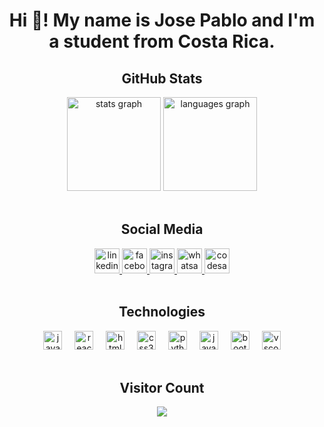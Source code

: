 
<h1 align="center">Hi 👋! My name is Jose Pablo and I'm a student from Costa Rica.</h1>
  
  <div align="center">
    <h2>GitHub Stats</h2>
    <img src="https://github-readme-stats.vercel.app/api?username=JoseP055&hide_title=false&hide_rank=false&show_icons=true&include_all_commits=true&count_private=true&disable_animations=false&theme=dracula&locale=en&hide_border=false" height="150" alt="stats graph" />
    <img src="https://github-readme-stats.vercel.app/api/top-langs?username=JoseP055&locale=en&hide_title=false&layout=compact&card_width=320&langs_count=5&theme=dracula&hide_border=false" height="150" alt="languages graph" />
  </div>

  <br>

  <div align="center">
    <h2>Social Media</h2>
        <a href="www.linkedin.com/in/jose-pablo-barrantes-j" target="_blank">
          <img src="https://img.shields.io/static/v1?message=LinkedIn&logo=linkedin&label=&color=0077B5&logoColor=white&labelColor=&style=for-the-badge" height="40" alt="linkedin logo"  />
        </a>
        <a href="https://www.facebook.com/josepablo.barrantesjimenez.7" target="_blank">
          <img src="https://img.shields.io/static/v1?message=Facebook&logo=facebook&label=&color=1877F2&logoColor=white&labelColor=&style=for-the-badge" height="40" alt="facebook logo"  />
        </a>
        <a href="https://www.instagram.com/jplinux_55/" target="_blank">
          <img src="https://img.shields.io/static/v1?message=Instagram&logo=instagram&label=&color=E4405F&logoColor=white&labelColor=&style=for-the-badge" height="40" alt="instagram logo"  />
        </a>
        <a href="https://wa.me/+50683389426/" target="_blank">
          <img src="https://img.shields.io/static/v1?message=Whatsapp&logo=whatsapp&label=&color=25D366&logoColor=white&labelColor=&style=for-the-badge" height="40" alt="whatsapp logo"  />
        </a>
        <a href="https://jpbj-wportfolio.surge.sh/" target="_blank">
          <img src="https://img.shields.io/static/v1?message= Personal WebSite&color=040404&logoColor=DBDBDB&labelColor=&style=for-the-badge" height="40" alt="codesandbox logo"  />
        </a>
  </div>
  
  <br>

  <div align="center">
    <h2>Technologies</h2>
    <img src="https://cdn.jsdelivr.net/gh/devicons/devicon/icons/javascript/javascript-original.svg" height="30" alt="javascript logo" />
    <img width="12" />
    <img src="https://cdn.jsdelivr.net/gh/devicons/devicon/icons/react/react-original.svg" height="30" alt="react logo" />
    <img width="12" />
    <img src="https://cdn.jsdelivr.net/gh/devicons/devicon/icons/html5/html5-original.svg" height="30" alt="html5 logo" />
    <img width="12" />
    <img src="https://cdn.jsdelivr.net/gh/devicons/devicon/icons/css3/css3-original.svg" height="30" alt="css3 logo" />
    <img width="12" />
    <img src="https://cdn.jsdelivr.net/gh/devicons/devicon/icons/python/python-original.svg" height="30" alt="python logo" />
    <img width="12" />
    <img src="https://cdn.jsdelivr.net/gh/devicons/devicon/icons/java/java-original.svg" height="30" alt="java logo" />
    <img width="12" />
    <img src="https://cdn.jsdelivr.net/gh/devicons/devicon/icons/bootstrap/bootstrap-original.svg" height="30" alt="bootstrap logo" />
    <img width="12" />
    <img src="https://cdn.jsdelivr.net/gh/devicons/devicon/icons/vscode/vscode-original.svg" height="30" alt="vscode logo" />
  </div>

  <br>   

  <div align="center">
    <h2>Visitor Count</h2>
    <img src="https://profile-counter.glitch.me/JoseP055/count.svg?" />
  </div>



  
